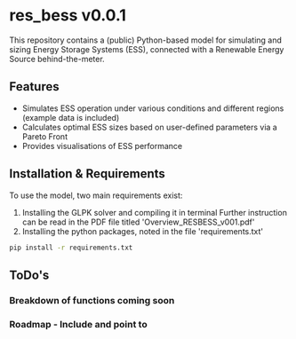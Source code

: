 # res_bess v0.0.1

This repository contains a (public) Python-based model for simulating and sizing Energy Storage Systems (ESS), connected with a Renewable Energy Source behind-the-meter.

## Features

* Simulates ESS operation under various conditions and different regions (example data is included)
* Calculates optimal ESS sizes based on user-defined parameters via a Pareto Front
* Provides visualisations of ESS performance

## Installation & Requirements
To use the model, two main requirements exist:
1. Installing the GLPK solver and compiling it in terminal
    Further instruction can be read in the PDF file titled 'Overview_RESBESS_v001.pdf'
2. Installing the python packages, noted in the file 'requirements.txt'

```bash
pip install -r requirements.txt
```

## ToDo's
### Breakdown of functions coming soon
### Roadmap - Include and point to
